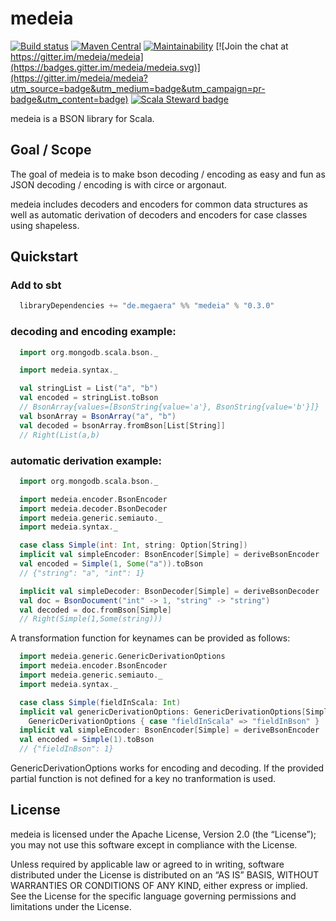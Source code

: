 # medeia
[![Build status](https://img.shields.io/travis/medeia/medeia/master.svg)](https://travis-ci.com/medeia/medeia)
[![Maven Central](https://img.shields.io/maven-central/v/de.megaera/medeia_2.12.svg?label=Maven%20Central)](https://search.maven.org/search?q=g:%22de.megaera%22%20AND%20a:%22medeia_2.12%22)
[![Maintainability](https://api.codeclimate.com/v1/badges/ba55ea42f2857a904c41/maintainability)](https://codeclimate.com/github/medeia/medeia/maintainability)
[![Join the chat at https://gitter.im/medeia/medeia](https://badges.gitter.im/medeia/medeia.svg)](https://gitter.im/medeia/medeia?utm_source=badge&utm_medium=badge&utm_campaign=pr-badge&utm_content=badge)
[![Scala Steward badge](https://img.shields.io/badge/Scala_Steward-helping-blue.svg?style=flat&logo=data:image/png;base64,iVBORw0KGgoAAAANSUhEUgAAAA4AAAAQCAMAAAARSr4IAAAAVFBMVEUAAACHjojlOy5NWlrKzcYRKjGFjIbp293YycuLa3pYY2LSqql4f3pCUFTgSjNodYRmcXUsPD/NTTbjRS+2jomhgnzNc223cGvZS0HaSD0XLjbaSjElhIr+AAAAAXRSTlMAQObYZgAAAHlJREFUCNdNyosOwyAIhWHAQS1Vt7a77/3fcxxdmv0xwmckutAR1nkm4ggbyEcg/wWmlGLDAA3oL50xi6fk5ffZ3E2E3QfZDCcCN2YtbEWZt+Drc6u6rlqv7Uk0LdKqqr5rk2UCRXOk0vmQKGfc94nOJyQjouF9H/wCc9gECEYfONoAAAAASUVORK5CYII=)](https://scala-steward.org)

medeia is a BSON library for Scala.

## Goal / Scope

The goal of medeia is to make bson decoding / encoding as easy and fun as JSON decoding / encoding is with circe or argonaut.

medeia includes decoders and encoders for common data structures as well as automatic derivation of decoders and encoders for case classes using shapeless.

## Quickstart

### Add to sbt

```sbt
  libraryDependencies += "de.megaera" %% "medeia" % "0.3.0"
```

### decoding and encoding example:

```scala
  import org.mongodb.scala.bson._

  import medeia.syntax._

  val stringList = List("a", "b")
  val encoded = stringList.toBson
  // BsonArray{values=[BsonString{value='a'}, BsonString{value='b'}]}
  val bsonArray = BsonArray("a", "b")
  val decoded = bsonArray.fromBson[List[String]]
  // Right(List(a,b)
```

### automatic derivation example:

```scala
  import org.mongodb.scala.bson._

  import medeia.encoder.BsonEncoder
  import medeia.decoder.BsonDecoder
  import medeia.generic.semiauto._
  import medeia.syntax._

  case class Simple(int: Int, string: Option[String])
  implicit val simpleEncoder: BsonEncoder[Simple] = deriveBsonEncoder
  val encoded = Simple(1, Some("a")).toBson
  // {"string": "a", "int": 1}

  implicit val simpleDecoder: BsonDecoder[Simple] = deriveBsonDecoder
  val doc = BsonDocument("int" -> 1, "string" -> "string")
  val decoded = doc.fromBson[Simple]
  // Right(Simple(1,Some(string)))
```

A transformation function for keynames can be provided as follows:

```scala
  import medeia.generic.GenericDerivationOptions
  import medeia.encoder.BsonEncoder
  import medeia.generic.semiauto._
  import medeia.syntax._

  case class Simple(fieldInScala: Int)
  implicit val genericDerivationOptions: GenericDerivationOptions[Simple] =
    GenericDerivationOptions { case "fieldInScala" => "fieldInBson" }
  implicit val simpleEncoder: BsonEncoder[Simple] = deriveBsonEncoder
  val encoded = Simple(1).toBson
  // {"fieldInBson": 1}
```

GenericDerivationOptions works for encoding and decoding.
If the provided partial function is not defined for a key no tranformation is used.

## License

medeia is licensed under the Apache License, Version 2.0 (the “License”); you may not use this software except in compliance with the License.

Unless required by applicable law or agreed to in writing, software distributed under the License is distributed on an “AS IS” BASIS, WITHOUT WARRANTIES OR CONDITIONS OF ANY KIND, either express or implied.
See the License for the specific language governing permissions and limitations under the License.
